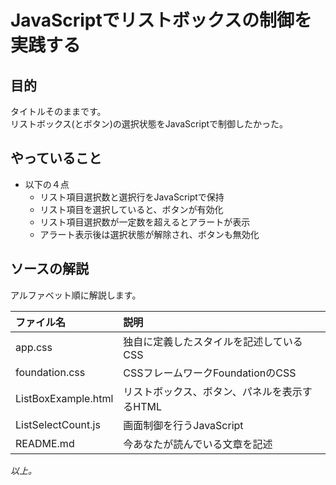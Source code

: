 # JavaScriptでリストボックスの制御を実践する

## 目的
タイトルそのままです。  
リストボックス(とボタン)の選択状態をJavaScriptで制御したかった。



## やっていること
+ 以下の４点
  - リスト項目選択数と選択行をJavaScriptで保持
  - リスト項目を選択していると、ボタンが有効化
  - リスト項目選択数が一定数を超えるとアラートが表示
  - アラート表示後は選択状態が解除され、ボタンも無効化



## ソースの解説
アルファベット順に解説します。  

|ファイル名          |説明                                         |
|:-------------------|:--------------------------------------------|
|app.css             |独自に定義したスタイルを記述しているCSS      |
|foundation.css      |CSSフレームワークFoundationのCSS             |
|ListBoxExample.html |リストボックス、ボタン、パネルを表示するHTML |
|ListSelectCount.js  |画面制御を行うJavaScript                     |
|README.md           |今あなたが読んでいる文章を記述               |



*以上。*
